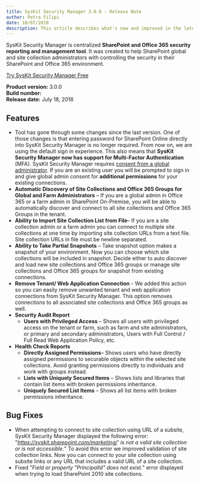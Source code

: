 ```yaml
---
title: SysKit Security Manager 3.0.0 - Release Note
author: Petra Filipi 
date: 18/07/2018 
description: This article describes what's new and improved in the latest version of SysKit Security Manager.
---
```


SysKit Security Manager is centralized __SharePoint and Office 365 security reporting and management tool__. It was created to help SharePoint global and site collection administrators with controlling the security in their SharePoint and Office 365 environment.

[Try SysKit Security Manager Free](https://www.syskit.com/products/security-manager/download/)

__Product version:__ 3.0.0  
__Build number:__      
__Release date:__ July 18, 2018  


## Features
* Tool has gone through some changes since the last version. One of those changes is that entering password for SharePoint Online directly into SysKit Security Manager is no longer required. From now on, we are using the default sign in experience.
This also means that __SysKit Security Manager now has support for Multi-Factor Authentication__ (MFA).
SysKit Security Manager requires [consent from a global administrator](internal/requirements/global-admin-consent). 
If you are an existing user you will be prompted to sign in and give global admin consent for __additional permissions__ for your existing connections.
* __Automatic Discovery of Site Collections and Office 365 Groups for Global and Farm Administrators__ – If you are a global admin in Office 365 or a farm admin in SharePoint On-Premise, you will be able to automatically discover and connect to all site collections and Office 365 Groups in the tenant.
* __Ability to Import Site Collection List from File__– If you are a site collection admin or a farm admin you can connect to multiple site collections at one time by importing site collection URLs from a text file.  Site collection URLs in file must be newline separated. 
* __Ability to Take Partial Snapshots__ – Take snapshot option makes a snapshot of your environment. Now you can choose which site collections will be included in snapshot. Decide either to auto discover and load new site collections and Office 365 groups or manage site collections and Office 365 groups for snapshot from existing connections.
* __Remove Tenant/ Web Application Connection__ - We added this action so you can easily remove unwanted tenant and web application connections from SysKit Security Manager. This option removes connections to all associated site collections and Office 365 groups as well. 
* __Security Audit Report__
    * __Users with Privileged Access__ – Shows all users with privileged access on the tenant or farm, such as farm and site administrators, or primary and secondary administrators, Users with Full Control / Full Read Web Application Policy, etc.
* __Health Check Reports__
    * __Directly Assigned Permissions__– Shows users who have directly assigned permissions to securable objects within the selected site collections. Avoid granting permissions directly to individuals and work with groups instead.
    * __Lists with Uniquely Secured Items__ – Shows lists and libraries that contain list items with broken permissions inheritance.
    * __Uniquely Secured List Items__ – Shows all list items with broken permissions inheritance.

## Bug Fixes
* When attempting to connect to site collection using URL of a subsite, SysKit Security Manager displayed the following error: "_https://syskit.sharepoint.com/marketing/' is not a valid site collection or is not accessible._"
To avoid this error we improved validation of site collection links. Now you can connect to your site collection using subsite links or any URL that includes a valid URL of a site collection.
* Fixed "_Field or property "PrincipalId" does not exist._" error displayed when trying to load SharePoint 2010 site collections.
